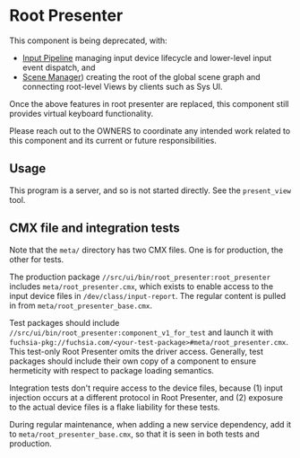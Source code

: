 # Root Presenter

This component is being deprecated, with:
- [Input Pipeline](./../input-pipeline/README.md) managing input device lifecycle and lower-level
  input event dispatch, and
- [Scene Manager](./../scene_manager/README.md)) creating the root of the global scene graph and
  connecting root-level Views by clients such as Sys UI.

Once the above features in root presenter are replaced, this component still provides virtual
keyboard functionality.

Please reach out to the OWNERS to coordinate any intended work related to this component and its
current or future responsibilities.

## Usage

This program is a server, and so is not started directly. See the `present_view` tool.

## CMX file and integration tests

Note that the `meta/` directory has two CMX files. One is for production, the
other for tests.

The production package `//src/ui/bin/root_presenter:root_presenter` includes
`meta/root_presenter.cmx`, which exists to enable access to the input device files in
`/dev/class/input-report`. The regular content is pulled in from
`meta/root_presenter_base.cmx`.

Test packages should include `//src/ui/bin/root_presenter:component_v1_for_test`
and launch it with `fuchsia-pkg://fuchsia.com/<your-test-package>#meta/root_presenter.cmx`.
This test-only Root Presenter omits the driver access. Generally, test packages
should include their own copy of a component to ensure hermeticity with respect
to package loading semantics.

Integration tests don't require access to the device files, because (1) input
injection occurs at a different protocol in Root Presenter, and (2) exposure to
the actual device files is a flake liability for these tests.

During regular maintenance, when adding a new service dependency, add it to
`meta/root_presenter_base.cmx`, so that it is seen in both tests and production.
